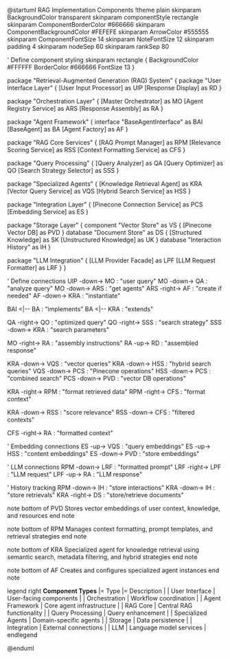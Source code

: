@startuml RAG Implementation Components
!theme plain
skinparam BackgroundColor transparent
skinparam componentStyle rectangle
skinparam ComponentBorderColor #666666
skinparam ComponentBackgroundColor #FEFEFE
skinparam ArrowColor #555555
skinparam ComponentFontSize 14
skinparam NoteFontSize 12
skinparam padding 4
skinparam nodeSep 60
skinparam rankSep 80

' Define component styling
skinparam rectangle {
  BackgroundColor #FFFFFF
  BorderColor #666666
  FontSize 13
}

package "Retrieval-Augmented Generation (RAG) System" {
  package "User Interface Layer" {
    [User Input Processor] as UIP
    [Response Display] as RD
  }
  
  package "Orchestration Layer" {
    [Master Orchestrator] as MO
    [Agent Registry Service] as ARS
    [Response Assembly] as RA
  }

  package "Agent Framework" {
    interface "BaseAgentInterface" as BAI
    [BaseAgent] as BA
    [Agent Factory] as AF
  }

  package "RAG Core Services" {
    [RAG Prompt Manager] as RPM
    [Relevance Scoring Service] as RSS
    [Context Formatting Service] as CFS
  }

  package "Query Processing" {
    [Query Analyzer] as QA
    [Query Optimizer] as QO
    [Search Strategy Selector] as SSS
  }

  package "Specialized Agents" {
    [Knowledge Retrieval Agent] as KRA
    [Vector Query Service] as VQS
    [Hybrid Search Service] as HSS
  }

  package "Integration Layer" {
    [Pinecone Connection Service] as PCS
    [Embedding Service] as ES
  }

  package "Storage Layer" {
    component "Vector Store" as VS {
      [Pinecone Vector DB] as PVD
    }
    database "Document Store" as DS {
      [Structured Knowledge] as SK
      [Unstructured Knowledge] as UK
    }
    database "Interaction History" as IH
  }

  package "LLM Integration" {
    [LLM Provider Facade] as LPF
    [LLM Request Formatter] as LRF
  }
}

' Define connections
UIP -down-> MO : "user query"
MO -down-> QA : "analyze query"
MO -down-> ARS : "get agents"
ARS -right-> AF : "create if needed"
AF -down-> KRA : "instantiate"

BAI <|-- BA : "implements"
BA <|-- KRA : "extends"

QA -right-> QO : "optimized query"
QO -right-> SSS : "search strategy"
SSS -down-> KRA : "search parameters"

MO -right-> RA : "assembly instructions"
RA -up-> RD : "assembled response"

KRA -down-> VQS : "vector queries"
KRA -down-> HSS : "hybrid search queries"
VQS -down-> PCS : "Pinecone operations"
HSS -down-> PCS : "combined search"
PCS -down-> PVD : "vector DB operations"

KRA -right-> RPM : "format retrieved data"
RPM -right-> CFS : "format context"

KRA -down-> RSS : "score relevance"
RSS -down-> CFS : "filtered contexts"

CFS -right-> RA : "formatted context"

' Embedding connections
ES -up-> VQS : "query embeddings"
ES -up-> HSS : "content embeddings"
ES -down-> PVD : "store embeddings"

' LLM connections
RPM -down-> LRF : "formatted prompt"
LRF -right-> LPF : "LLM request"
LPF -up-> RA : "LLM response"

' History tracking
RPM -down-> IH : "store interactions"
KRA -down-> IH : "store retrievals"
KRA -right-> DS : "store/retrieve documents"

note bottom of PVD
  Stores vector embeddings of 
  user context, knowledge, and resources
end note

note bottom of RPM
  Manages context formatting,
  prompt templates, and 
  retrieval strategies
end note

note bottom of KRA
  Specialized agent for knowledge retrieval
  using semantic search, metadata
  filtering, and hybrid strategies
end note

note bottom of AF
  Creates and configures
  specialized agent instances
end note

legend right
  **Component Types**
  |= Type |= Description |
  | User Interface | User-facing components |
  | Orchestration | Workflow coordination |
  | Agent Framework | Core agent infrastructure |
  | RAG Core | Central RAG functionality |
  | Query Processing | Query enhancement |
  | Specialized Agents | Domain-specific agents |
  | Storage | Data persistence |
  | Integration | External connections |
  | LLM | Language model services |
endlegend

@enduml
